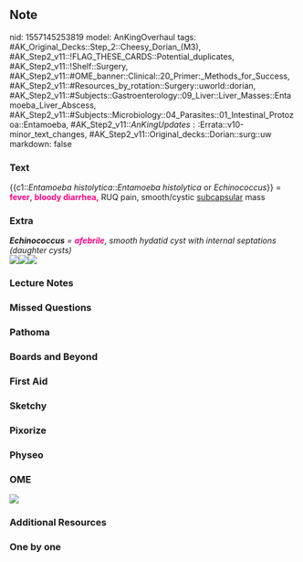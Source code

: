 ## Note
nid: 1557145253819
model: AnKingOverhaul
tags: #AK_Original_Decks::Step_2::Cheesy_Dorian_(M3), #AK_Step2_v11::!FLAG_THESE_CARDS::Potential_duplicates, #AK_Step2_v11::!Shelf::Surgery, #AK_Step2_v11::#OME_banner::Clinical::20_Primer:_Methods_for_Success, #AK_Step2_v11::#Resources_by_rotation::Surgery::uworld::dorian, #AK_Step2_v11::#Subjects::Gastroenterology::09_Liver::Liver_Masses::Entamoeba_Liver_Abscess, #AK_Step2_v11::#Subjects::Microbiology::04_Parasites::01_Intestinal_Protozoa::Entamoeba, #AK_Step2_v11::$AnKingUpdates::$Errata::v10-minor_text_changes, #AK_Step2_v11::Original_decks::Dorian::surg::uw
markdown: false

### Text
{{c1::<i>Entamoeba histolytica</i>::<i>Entamoeba histolytica</i> or
<i>Echinococcus</i>}} = <font color="#FC0280"><b>fever</b></font>,
<b><font color="#FC0280">bloody diarrhea,</font></b> RUQ pain,
smooth/cystic <u>subcapsular</u> mass

### Extra
<div>
  <i><b>Echinococcus</b> = <b><font color=
  "#FC0280">afebrile</font></b>, smooth hydatid cyst with internal
  septations (daughter cysts)</i>
</div>
<div>
  <i><img src="paste-28724741276058.jpg"><img src=
  "ech_1606536512074.png"><span style=""><img src=
  "entamob_1606536512074.png"></span></i>
</div>

### Lecture Notes


### Missed Questions


### Pathoma


### Boards and Beyond


### First Aid


### Sketchy


### Pixorize


### Physeo


### OME
<div class="ome-widget">
  <a href="https://onlinemeded.org/spa/surgery?ref=anki"><img src=
  "_OME_AnkiFlashcards_Topic_2.png"></a>
</div>

### Additional Resources


### One by one

